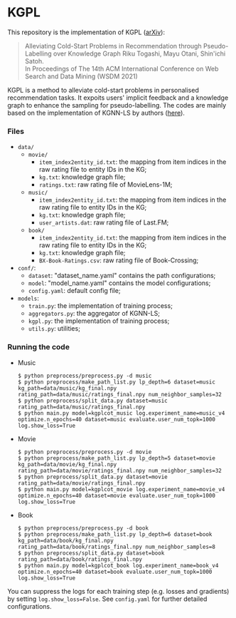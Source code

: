 # KGPL

This repository is the implementation of KGPL ([arXiv](https://arxiv.org/abs/2011.05061)):

> Alleviating Cold-Start Problems in Recommendation through Pseudo-Labelling over Knowledge Graph
Riku Togashi, Mayu Otani, Shin'ichi Satoh.  
In Proceedings of The 14th ACM International Conference on Web Search and Data Mining (WSDM 2021)  

KGPL is a method to alleviate cold-start problems in personalised recommendation tasks.
It expoits users' implicit feedback and a knowledge graph to enhance the sampling for pseudo-labelling.
The codes are mainly based on the implementation of KGNN-LS by authors ([here](https://github.com/hwwang55/KGNN-LS)).

### Files

- `data/`
  - `movie/`    
    - `item_index2entity_id.txt`: the mapping from item indices in the raw rating file to entity IDs in the KG;
    - `kg.txt`: knowledge graph file;
	- `ratings.txt`: raw rating file of MovieLens-1M;
  - `music/`
    - `item_index2entity_id.txt`: the mapping from item indices in the raw rating file to entity IDs in the KG;
    - `kg.txt`: knowledge graph file;
    - `user_artists.dat`: raw rating file of Last.FM;
  - `book/`
    - `item_index2entity_id.txt`: the mapping from item indices in the raw rating file to entity IDs in the KG;
    - `kg.txt`: knowledge graph file;
	- `BX-Book-Ratings.csv`: raw rating file of Book-Crossing;
- `conf/`:
  - `dataset`: "dataset_name.yaml" contains the path configurations;
  - `model`: "model_name.yaml" contains the model configurations;
  - `config.yaml`: default config file; 
- `models`:
  - `train.py`: the implementation of training process;
  - `aggregators.py`: the aggregator of KGNN-LS;
  - `kgpl.py`: the implementation of training process;
  - `utils.py`: utilities;
  
### Running the code
- Music  
  ```
  $ python preprocess/preprocess.py -d music
  $ python preprocess/make_path_list.py lp_depth=6 dataset=music kg_path=data/music/kg_final.npy rating_path=data/music/ratings_final.npy num_neighbor_samples=32
  $ python preprocess/split_data.py dataset=music rating_path=data/music/ratings_final.npy
  $ python main.py model=kgplcot_music log.experiment_name=music_v4 optimize.n_epochs=40 dataset=music evaluate.user_num_topk=1000 log.show_loss=True
  ```

- Movie  
  ```
  $ python preprocess/preprocess.py -d movie
  $ python preprocess/make_path_list.py lp_depth=5 dataset=movie kg_path=data/movie/kg_final.npy rating_path=data/movie/ratings_final.npy num_neighbor_samples=32
  $ python preprocess/split_data.py dataset=movie rating_path=data/movie/ratings_final.npy
  $ python main.py model=kgplcot_movie log.experiment_name=movie_v4 optimize.n_epochs=40 dataset=movie evaluate.user_num_topk=1000 log.show_loss=True
  ```

- Book  
  ```
  $ python preprocess/preprocess.py -d book
  $ python preprocess/make_path_list.py lp_depth=6 dataset=book kg_path=data/book/kg_final.npy rating_path=data/book/ratings_final.npy num_neighbor_samples=8
  $ python preprocess/split_data.py dataset=book rating_path=data/book/ratings_final.npy
  $ python main.py model=kgplcot_book log.experiment_name=book_v4 optimize.n_epochs=40 dataset=book evaluate.user_num_topk=1000 log.show_loss=True
  ```
  
You can suppress the logs for each training step (e.g. losses and gradients) by setting `log.show_loss=False`.
See `config.yaml` for further detailed configurations.
